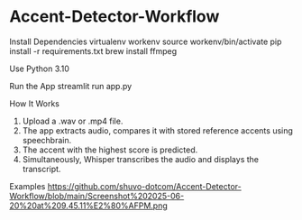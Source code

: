 # Accent-Detector-Workflow

Install Dependencies
virtualenv workenv
source workenv/bin/activate
pip install -r requirements.txt
brew install ffmpeg


Use Python 3.10

Run the App
streamlit run app.py

How It Works
1. Upload a .wav or .mp4 file.
2. The app extracts audio, compares it with stored reference accents using speechbrain.
3. The accent with the highest score is predicted.
4. Simultaneously, Whisper transcribes the audio and displays the transcript.

Examples
https://github.com/shuvo-dotcom/Accent-Detector-Workflow/blob/main/Screenshot%202025-06-20%20at%209.45.11%E2%80%AFPM.png
